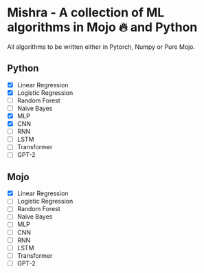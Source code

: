 # Mishra - A collection of ML algorithms in Mojo 🔥 and Python

All algorithms to be written either in Pytorch, Numpy or Pure Mojo.

## Python

- [X] Linear Regression
- [X] Logistic Regression
- [ ] Random Forest
- [ ] Naive Bayes
- [X] MLP
- [X] CNN
- [ ] RNN
- [ ] LSTM
- [ ] Transformer
- [ ] GPT-2

## Mojo

- [X] Linear Regression
- [ ] Logistic Regression
- [ ] Random Forest
- [ ] Naive Bayes
- [ ] MLP
- [ ] CNN
- [ ] RNN
- [ ] LSTM
- [ ] Transformer
- [ ] GPT-2
